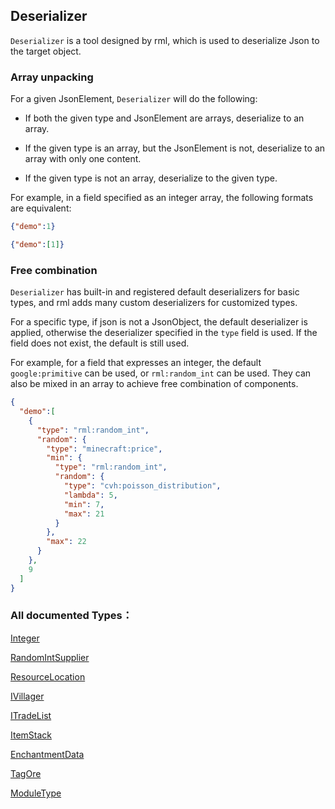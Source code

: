 ## Deserializer

`Deserializer` is a tool designed by rml, which is used to deserialize Json to the target object.

### Array unpacking

For a given JsonElement, `Deserializer` will do the following:

- If both the given type and JsonElement are arrays, deserialize to an array.

- If the given type is an array, but the JsonElement is not, deserialize to an array with only one content.

- If the given type is not an array, deserialize to the given type.

For example, in a field specified as an integer array, the following formats are equivalent:

```json
{"demo":1}
```
```json
{"demo":[1]}
```

### Free combination

`Deserializer` has built-in and registered default deserializers for basic types, and rml adds many custom deserializers for customized types.

For a specific type, if json is not a JsonObject, the default deserializer is applied, otherwise the deserializer specified in the `type` field is used. If the field does not exist, the default is still used.

For example, for a field that expresses an integer, the default `google:primitive` can be used, or `rml:random_int` can be used. They can also be mixed in an array to achieve free combination of components.
```json
{
  "demo":[
    {
      "type": "rml:random_int",
      "random": {
        "type": "minecraft:price",
        "min": {
          "type": "rml:random_int",
          "random": {
            "type": "cvh:poisson_distribution",
            "lambda": 5,
            "min": 7,
            "max": 21
          }
        },
        "max": 22
      }
    },
    9
  ]
}
```

### All documented Types：
[Integer](https://ecdcaeb.github.io/ResourceModLoader/en_us/deserializer/Integer)

[RandomIntSupplier](https://ecdcaeb.github.io/ResourceModLoader/en_us/deserializer/RandomIntSupplier)

[ResourceLocation](https://ecdcaeb.github.io/ResourceModLoader/en_us/deserializer/ResourceLocation)

[IVillager](https://ecdcaeb.github.io/ResourceModLoader/en_us/deserializer/IVillager)

[ITradeList](https://ecdcaeb.github.io/ResourceModLoader/en_us/deserializer/ITradeList)

[ItemStack](https://ecdcaeb.github.io/ResourceModLoader/en_us/deserializer/ItemStack)

[EnchantmentData](https://ecdcaeb.github.io/ResourceModLoader/en_us/deserializer/EnchantmentData)

[TagOre](https://ecdcaeb.github.io/ResourceModLoader/en_us/deserializer/TagOre)

[ModuleType](https://ecdcaeb.github.io/ResourceModLoader/en_us/deserializer/ModuleType)
